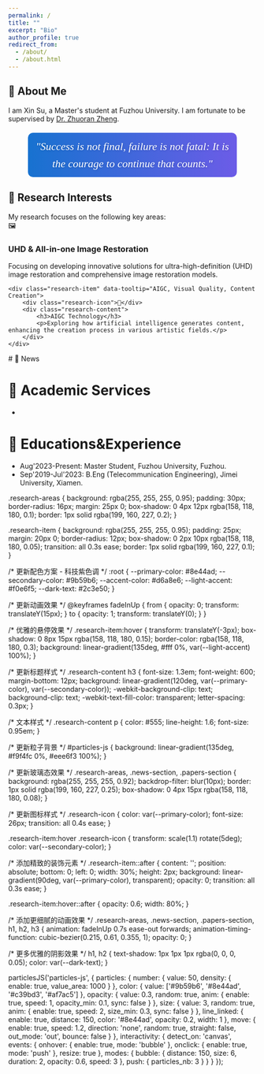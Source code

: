 ```yaml
---
permalink: /
title: ""
excerpt: "Bio"
author_profile: true
redirect_from: 
  - /about/
  - /about.html
---
```

## 👋 About Me
I am Xin Su, a Master's student at Fuzhou University. I am fortunate to be supervised by [Dr. Zhuoran Zheng](https://scholar.google.com/citations?user=pXzPL-sAAAAJ&hl=zh-CN&oi=ao).
<div id="motto" class="simple-motto">"Success is not final, failure is not fatal: It is the courage to continue that counts." </div>

<style>
.simple-motto {
    font-style: italic;
    font-size: 22px;
    color: #333;
    margin: 20px 0;
    text-align: center;
    font-family: 'Georgia', serif;
    font-weight: 500;
    max-width: 80%;
    margin-left: auto;
    margin-right: auto;
    line-height: 1.6;
    background: linear-gradient(to right, #1772d0, #6c5ce7);
    padding: 10px;
    border-radius: 10px;
    color: white;
    text-shadow: 1px 1px 5px rgba(0, 0, 0, 0.2);
}
</style>
## 🔬 Research Interests
<div class="research-areas">
    My research focuses on the following key areas:

<div class="research-areas">
    <div class="research-item" data-tooltip="UHD Image Restoration, All-in-one Image Restoration, Advanced Restoration Models">
        <div class="research-icon">🖼️</div>
        <div class="research-content">
            <h3>UHD & All-in-one Image Restoration</h3>
            <p>Focusing on developing innovative solutions for ultra-high-definition (UHD) image restoration and comprehensive image restoration models.</p>
        </div>
    </div>

    <div class="research-item" data-tooltip="AIGC, Visual Quality, Content Creation">
        <div class="research-icon">🤖</div> 
        <div class="research-content">
            <h3>AIGC Technology</h3>
            <p>Exploring how artificial intelligence generates content, enhancing the creation process in various artistic fields.</p>
        </div>
    </div>

</div>
# 📰 News
<!-- <div class="news-container"> -->


<!-- </div> -->
# 💬 Academic Services
-

# 📖 Educations&Experience
- Aug'2023-Present: Master Student, Fuzhou University, Fuzhou.  
- Sep'2019-Jul'2023: B.Eng (Telecommunication Engineering), Jimei University, Xiamen.


.research-areas {
    background: rgba(255, 255, 255, 0.95);
    padding: 30px;
    border-radius: 16px;
    margin: 25px 0;
    box-shadow: 0 4px 12px rgba(158, 118, 180, 0.1);
    border: 1px solid rgba(199, 160, 227, 0.2);
}

.research-item {
    background: rgba(255, 255, 255, 0.95);
    padding: 25px;
    margin: 20px 0;
    border-radius: 12px;
    box-shadow: 0 2px 10px rgba(158, 118, 180, 0.05);
    transition: all 0.3s ease;
    border: 1px solid rgba(199, 160, 227, 0.1);
}

/* 更新配色方案 - 科技紫色调 */
:root {
    --primary-color: #8e44ad;
    --secondary-color: #9b59b6;
    --accent-color: #d6a8e6;
    --light-accent: #f0e6f5;
    --dark-text: #2c3e50;
}

/* 更新动画效果 */
@keyframes fadeInUp {
    from {
        opacity: 0;
        transform: translateY(15px);
    }
    to {
        opacity: 1;
        transform: translateY(0);
    }
}

/* 优雅的悬停效果 */
.research-item:hover {
    transform: translateY(-3px);
    box-shadow: 0 8px 15px rgba(158, 118, 180, 0.15);
    border-color: rgba(158, 118, 180, 0.3);
    background: linear-gradient(135deg, #fff 0%, var(--light-accent) 100%);
}

/* 更新标题样式 */
.research-content h3 {
    font-size: 1.3em;
    font-weight: 600;
    margin-bottom: 12px;
    background: linear-gradient(120deg, var(--primary-color), var(--secondary-color));
    -webkit-background-clip: text;
    background-clip: text;
    -webkit-text-fill-color: transparent;
    letter-spacing: 0.3px;
}

/* 文本样式 */
.research-content p {
    color: #555;
    line-height: 1.6;
    font-size: 0.95em;
}

/* 更新粒子背景 */
#particles-js {
    background: linear-gradient(135deg, #f9f4fc 0%, #eee6f3 100%);
}

/* 更新玻璃态效果 */
.research-areas,
.news-section,
.papers-section {
    background: rgba(255, 255, 255, 0.92);
    backdrop-filter: blur(10px);
    border: 1px solid rgba(199, 160, 227, 0.25);
    box-shadow: 0 4px 15px rgba(158, 118, 180, 0.08);
}

/* 更新图标样式 */
.research-icon {
    color: var(--primary-color);
    font-size: 26px;
    transition: all 0.4s ease;
}

.research-item:hover .research-icon {
    transform: scale(1.1) rotate(5deg);
    color: var(--secondary-color);
}

/* 添加精致的装饰元素 */
.research-item::after {
    content: '';
    position: absolute;
    bottom: 0;
    left: 0;
    width: 30%;
    height: 2px;
    background: linear-gradient(90deg, var(--primary-color), transparent);
    opacity: 0;
    transition: all 0.3s ease;
}

.research-item:hover::after {
    opacity: 0.6;
    width: 80%;
}

/* 添加更细腻的动画效果 */
.research-areas,
.news-section,
.papers-section,
h1, h2, h3 {
    animation: fadeInUp 0.7s ease-out forwards;
    animation-timing-function: cubic-bezier(0.215, 0.61, 0.355, 1);
    opacity: 0;
}

/* 更多优雅的阴影效果 */
h1, h2 {
    text-shadow: 1px 1px 1px rgba(0, 0, 0, 0.05);
    color: var(--dark-text);
}

particlesJS('particles-js', {
    particles: {
        number: {
            value: 50,
            density: {
                enable: true,
                value_area: 1000
            }
        },
        color: {
            value: ['#9b59b6', '#8e44ad', '#c39bd3', '#af7ac5']
        },
        opacity: {
            value: 0.3,
            random: true,
            anim: {
                enable: true,
                speed: 1,
                opacity_min: 0.1,
                sync: false
            }
        },
        size: {
            value: 3,
            random: true,
            anim: {
                enable: true,
                speed: 2,
                size_min: 0.3,
                sync: false
            }
        },
        line_linked: {
            enable: true,
            distance: 150,
            color: '#8e44ad',
            opacity: 0.2,
            width: 1
        },
        move: {
            enable: true,
            speed: 1.2,
            direction: 'none',
            random: true,
            straight: false,
            out_mode: 'out',
            bounce: false
        }
    },
    interactivity: {
        detect_on: 'canvas',
        events: {
            onhover: {
                enable: true,
                mode: 'bubble'
            },
            onclick: {
                enable: true,
                mode: 'push'
            },
            resize: true
        },
        modes: {
            bubble: {
                distance: 150,
                size: 6,
                duration: 2,
                opacity: 0.6,
                speed: 3
            },
            push: {
                particles_nb: 3
            }
        }
    }
});
